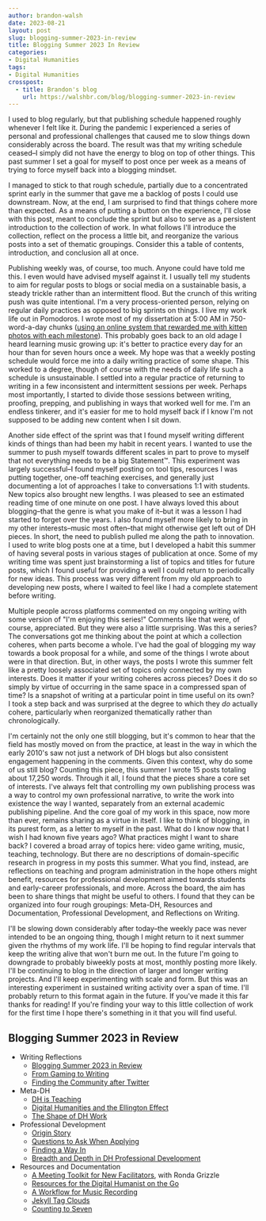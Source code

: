 ```yaml
---
author: brandon-walsh
date: 2023-08-21
layout: post
slug: blogging-summer-2023-in-review
title: Blogging Summer 2023 In Review
categories:
- Digital Humanities
tags:
- Digital Humanities
crosspost:
  - title: Brandon's blog
    url: https://walshbr.com/blog/blogging-summer-2023-in-review
---
```


I used to blog regularly, but that publishing schedule happened roughly whenever I felt like it. During the pandemic I experienced a series of personal and professional challenges that caused me to slow things down considerably across the board. The result was that my writing schedule ceased–I simply did not have the energy to blog on top of other things. This past summer I set a goal for myself to post once per week as a means of trying to force myself back into a blogging mindset. 

I managed to stick to that rough schedule, partially due to a concentrated sprint early in the summer that gave me a backlog of posts I could use downstream. Now, at the end, I am surprised to find that things cohere more than expected. As a means of putting a button on the experience, I'll close with this post, meant to conclude the sprint but also to serve as a persistent introduction to the collection of work. In what follows I'll introduce the collection, reflect on the process a little bit, and reorganize the various posts into a set of thematic groupings. Consider this a table of contents, introduction, and conclusion all at once.

Publishing weekly was, of course, too much. Anyone could have told me this. I even would have advised myself against it. I usually tell my students to aim for regular posts to blogs or social media on a sustainable basis, a steady trickle rather than an intermittent flood. But the crunch of this writing push was quite intentional. I'm a very process-oriented person, relying on regular daily practices as opposed to big sprints on things. I live my work life out in Pomodoros. I wrote most of my dissertation at 5:00 AM in 750-word-a-day chunks ([using an online system that rewarded me with kitten photos with each milestone](https://writtenkitten.co/)). This probably goes back to an old adage I heard learning music growing up: it's better to practice every day for an hour than for seven hours once a week. My hope was that a weekly posting schedule would force me into a daily writing practice of some shape. This worked to a degree, though of course with the needs of daily life such a schedule is unsustainable. I settled into a regular practice of returning to writing in a few inconsistent and intermittent sessions per week. Perhaps most importantly, I started to divide those sessions between writing, proofing, prepping, and publishing in ways that worked well for me. I'm an endless tinkerer, and it's easier for me to hold myself back if I know I'm not supposed to be adding new content when I sit down. 

Another side effect of the sprint was that I found myself writing different kinds of things than had been my habit in recent years. I wanted to use the summer to push myself towards different scales in part to prove to myself that not everything needs to be a big Statement™. This experiment was largely successful–I found myself posting on tool tips, resources I was putting together, one-off teaching exercises, and generally just documenting a lot of approaches I take to conversations 1:1 with students. New topics also brought new lengths. I was pleased to see an estimated reading time of one minute on one post. I have always loved this about blogging–that the genre is what you make of it–but it was a lesson I had started to forget over the years. I also found myself more likely to bring in my other interests–music most often–that might otherwise get left out of DH pieces. In short, the need to publish pulled me along the path to innovation. I used to write blog posts one at a time, but I developed a habit this summer of having several posts in various stages of publication at once. Some of my writing time was spent just brainstorming a list of topics and titles for future posts, which I found useful for providing a well I could return to periodically for new ideas. This process was very different from my old approach to developing new posts, where I waited to feel like I had a complete statement before writing.

Multiple people across platforms commented on my ongoing writing with some version of "I'm enjoying this series!" Comments like that were, of course, appreciated. But they were also a little surprising. Was this a series? The conversations got me thinking about the point at which a collection coheres, when parts become a whole. I've had the goal of blogging my way towards a book proposal for a while, and some of the things I wrote about were in that direction. But, in other ways, the posts I wrote this summer felt like a pretty loosely associated set of topics only connected by my own interests. Does it matter if your writing coheres across pieces? Does it do so simply by virtue of occurring in the same space in a compressed span of time? Is a snapshot of writing at a particular point in time useful on its own? I took a step back and was surprised at the degree to which they *do* actually cohere, particularly when reorganized thematically rather than chronologically. 

I'm certainly not the only one still blogging, but it's common to hear that the field has mostly moved on from the practice, at least in the way in which the early 2010's saw not just a network of DH blogs but also consistent engagement happening in the comments. Given this context, why do some of us still blog? Counting this piece, this summer I wrote 15 posts totaling about 17,250 words. Through it all, I found that the pieces share a core set of interests. I've always felt that controlling my own publishing process was a way to control my own professional narrative, to write the work into existence the way I wanted, separately from an external academic publishing pipeline. And the core goal of my work in this space, now more than ever, remains sharing as a virtue in itself. I like to think of blogging, in its purest form, as a letter to myself in the past. What do I know now that I wish I had known five years ago? What practices might I want to share back? I covered a broad array of topics here: video game writing, music, teaching, technology. But there are no descriptions of domain-specific research in progress in my posts this summer. What you find, instead, are reflections on teaching and program administration in the hope others might benefit,  resources for professional development aimed towards students and early-career professionals, and more. Across the board, the aim has been to share things that might be useful to others. I found that they can be organized into four rough groupings: Meta-DH, Resources and Documentation, Professional Development, and Reflections on Writing. 

I'll be slowing down considerably after today–the weekly pace was never intended to be an ongoing thing, though I might return to it next summer given the rhythms of my work life. I'll be hoping to find regular intervals that keep the writing alive that won't burn me out. In the future I'm going to downgrade to probably biweekly posts at most, monthly posting more likely. I'll be continuing to blog in the direction of larger and longer writing projects. And I'll keep experimenting with scale and form. But this was an interesting experiment in sustained writing activity over a span of time. I'll probably return to this format again in the future. If you've made it this far thanks for reading! If you're finding your way to this little collection of work for the first time I hope there's something in it that you will find useful.

## Blogging Summer 2023 in Review

* Writing Reflections
  * [Blogging Summer 2023 in Review](https://scholarslab.org/blog/blogging-summer-2023-in-review)
  * [From Gaming to Writing](https://scholarslab.org/blog/from-gaming-to-writing/)
  * [Finding the Community after Twitter](https://scholarslab.org/blog/finding-the-community-after-twitter)
* Meta-DH
  * [DH is Teaching](https://scholarslab.org/blog/dh-is-teaching/)
  * [Digital Humanities and the Ellington Effect](https://scholarslab.org/blog/digital-humanities-and-the-ellington-effect/)
  * [The Shape of DH Work](https://scholarslab.org/blog/the-shape-of-dh-work/)
* Professional Development
  * [Origin Story](https://scholarslab.org/blog/origin-story/)
  * [Questions to Ask When Applying](https://scholarslab.org/blog/questions-to-ask-when-applying/)
  * [Finding a Way In](https://scholarslab.org/blog/finding-a-way-in/)
  * [Breadth and Depth in DH Professional Development](https://scholarslab.org/blog/breadth-and-depth-in-dh-professional-development/)
* Resources and Documentation
  * [A Meeting Toolkit for New Facilitators](https://scholarslab.org/blog/a-meeting-toolkit-for-new-facilitators/), with Ronda Grizzle
  * [Resources for the Digital Humanist on the Go](https://scholarslab.org/blog/resources-for-the-digital-humanist-on-the-go/)
  * [A Workflow for Music Recording](https://scholarslab.org/blog/a-workflow-for-remote-music-recording/)
  * [Jekyll Tag Clouds](https://scholarslab.org/blog/jekyll-tag-clouds/)
  * [Counting to Seven](https://scholarslab.org/blog/counting-to-seven/)